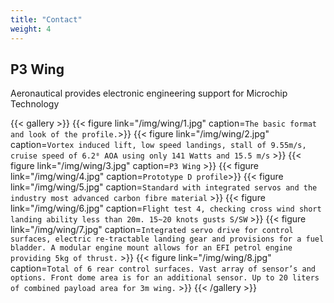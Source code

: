 ```yaml
---
title: "Contact"
weight: 4
---
```


## P3 Wing
Aeronautical provides electronic engineering support for Microchip Technology


{{< gallery >}}
{{< figure link="/img/wing/1.jpg" caption=`The basic format and look of the profile.`>}}
{{< figure link="/img/wing/2.jpg" caption=`Vortex induced lift, low speed landings, stall of 9.55m/s, cruise speed of 6.2⁰ AOA using only 141 Watts and 15.5 m/s` >}}
{{< figure link="/img/wing/3.jpg" caption=`P3 Wing` >}}
{{< figure link="/img/wing/4.jpg" caption=`Prototype D profile`>}}
{{< figure link="/img/wing/5.jpg" caption=`Standard with integrated servos and the industry most advanced carbon fibre material` >}}
{{< figure link="/img/wing/6.jpg" caption=`Flight test 4, checking cross wind short landing ability less than 20m. 15~20 knots gusts S/SW` >}}
{{< figure link="/img/wing/7.jpg" caption=`Integrated servo drive for control surfaces, electric re-tractable landing gear and provisions for a fuel bladder. A modular engine mount allows for an EFI petrol engine providing 5kg of thrust.` >}}
{{< figure link="/img/wing/8.jpg" caption=`Total of 6 rear control surfaces. Vast array of sensor’s and options. Front dome area is for an additional sensor. Up to 20 liters of combined payload area for 3m wing.` >}}
{{< /gallery >}}

<!-- {{< gallery dir="/img/wing/" />}} {{< load-photoswipe >}} -->